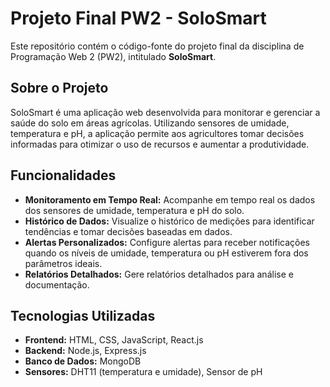 # Projeto Final PW2 - SoloSmart

Este repositório contém o código-fonte do projeto final da disciplina de Programação Web 2 (PW2), intitulado **SoloSmart**.

## Sobre o Projeto

SoloSmart é uma aplicação web desenvolvida para monitorar e gerenciar a saúde do solo em áreas agrícolas. Utilizando sensores de umidade, temperatura e pH, a aplicação permite aos agricultores tomar decisões informadas para otimizar o uso de recursos e aumentar a produtividade.

## Funcionalidades

- **Monitoramento em Tempo Real:** Acompanhe em tempo real os dados dos sensores de umidade, temperatura e pH do solo.
- **Histórico de Dados:** Visualize o histórico de medições para identificar tendências e tomar decisões baseadas em dados.
- **Alertas Personalizados:** Configure alertas para receber notificações quando os níveis de umidade, temperatura ou pH estiverem fora dos parâmetros ideais.
- **Relatórios Detalhados:** Gere relatórios detalhados para análise e documentação.

## Tecnologias Utilizadas

- **Frontend:** HTML, CSS, JavaScript, React.js
- **Backend:** Node.js, Express.js
- **Banco de Dados:** MongoDB
- **Sensores:** DHT11 (temperatura e umidade), Sensor de pH

